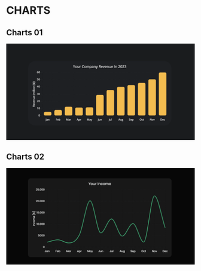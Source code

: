 
# CHARTS

## Charts 01
![Charts 01](img/charts-01.gif)

## Charts 02
![Charts 02](img/charts-02.gif)

